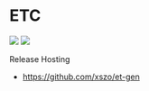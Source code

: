 # ETC

[![](https://github.com/xszo/etc/actions/workflows/etc.yml/badge.svg)](https://github.com/xszo/etc)
[![](https://data.jsdelivr.com/v1/package/gh/xszo/etc/badge)](https://cdn.jsdelivr.net/gh/xszo/etc@etc/)

Release Hosting

- <https://github.com/xszo/et-gen>
